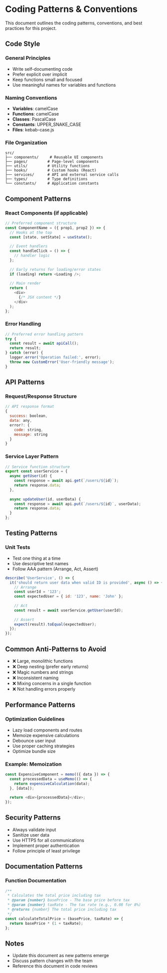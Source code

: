 # Coding Patterns & Conventions

This document outlines the coding patterns, conventions, and best practices for this project.

## Code Style

### General Principles
- Write self-documenting code
- Prefer explicit over implicit
- Keep functions small and focused
- Use meaningful names for variables and functions

### Naming Conventions
- **Variables**: camelCase
- **Functions**: camelCase
- **Classes**: PascalCase
- **Constants**: UPPER_SNAKE_CASE
- **Files**: kebab-case.js

### File Organization
```
src/
├── components/     # Reusable UI components
├── pages/         # Page-level components
├── utils/         # Utility functions
├── hooks/         # Custom hooks (React)
├── services/      # API and external service calls
├── types/         # Type definitions
└── constants/     # Application constants
```

## Component Patterns

### React Components (if applicable)
```javascript
// Preferred component structure
const ComponentName = ({ prop1, prop2 }) => {
  // Hooks at the top
  const [state, setState] = useState();
  
  // Event handlers
  const handleClick = () => {
    // handler logic
  };
  
  // Early returns for loading/error states
  if (loading) return <Loading />;
  
  // Main render
  return (
    <div>
      {/* JSX content */}
    </div>
  );
};
```

### Error Handling
```javascript
// Preferred error handling pattern
try {
  const result = await apiCall();
  return result;
} catch (error) {
  logger.error('Operation failed:', error);
  throw new CustomError('User-friendly message');
}
```

## API Patterns

### Request/Response Structure
```javascript
// API response format
{
  success: boolean,
  data: any,
  error?: {
    code: string,
    message: string
  }
}
```

### Service Layer Pattern
```javascript
// Service function structure
export const userService = {
  async getUser(id) {
    const response = await api.get(`/users/${id}`);
    return response.data;
  },
  
  async updateUser(id, userData) {
    const response = await api.put(`/users/${id}`, userData);
    return response.data;
  }
};
```

## Testing Patterns

### Unit Tests
- Test one thing at a time
- Use descriptive test names
- Follow AAA pattern (Arrange, Act, Assert)

```javascript
describe('UserService', () => {
  it('should return user data when valid ID is provided', async () => {
    // Arrange
    const userId = '123';
    const expectedUser = { id: '123', name: 'John' };
    
    // Act
    const result = await userService.getUser(userId);
    
    // Assert
    expect(result).toEqual(expectedUser);
  });
});
```

## Common Anti-Patterns to Avoid

- ❌ Large, monolithic functions
- ❌ Deep nesting (prefer early returns)
- ❌ Magic numbers and strings
- ❌ Inconsistent naming
- ❌ Mixing concerns in a single function
- ❌ Not handling errors properly

## Performance Patterns

### Optimization Guidelines
- Lazy load components and routes
- Memoize expensive calculations
- Debounce user input
- Use proper caching strategies
- Optimize bundle size

### Example: Memoization
```javascript
const ExpensiveComponent = memo(({ data }) => {
  const processedData = useMemo(() => {
    return expensiveCalculation(data);
  }, [data]);
  
  return <div>{processedData}</div>;
});
```

## Security Patterns

- Always validate input
- Sanitize user data
- Use HTTPS for all communications
- Implement proper authentication
- Follow principle of least privilege

## Documentation Patterns

### Function Documentation
```javascript
/**
 * Calculates the total price including tax
 * @param {number} basePrice - The base price before tax
 * @param {number} taxRate - The tax rate (e.g., 0.08 for 8%)
 * @returns {number} The total price including tax
 */
const calculateTotalPrice = (basePrice, taxRate) => {
  return basePrice * (1 + taxRate);
};
```

## Notes

- Update this document as new patterns emerge
- Discuss pattern changes with the team
- Reference this document in code reviews
